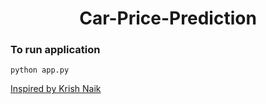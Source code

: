 <h1 align ="center">  Car-Price-Prediction </h1>





### To run application 
``` python app.py ```

[Inspired by Krish Naik](https://github.com/krishnaik06/Car-Price-Prediction)